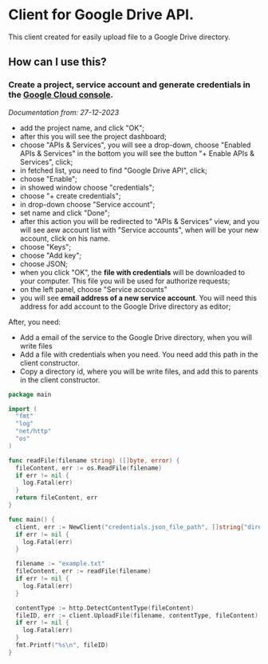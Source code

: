 # Client for Google Drive API.

This client created for easily upload file to a Google Drive directory.

## How can I use this?

### Create a project, service account and generate credentials in the [Google Cloud console](https://console.cloud.google.com).

_Documentation from: 27-12-2023_

- add the project name, and click "OK";
- after this you will see the project dashboard;
- choose "APIs & Services", you will see a drop-down, choose "Enabled APIs & Services"
  in the bottom you will see the button "+ Enable APIs & Services", click;
- in fetched list, you need to find "Google Drive API", click;
- choose "Enable";
- in showed window choose "credentials";
- choose "+ create credentials";
- in drop-down choose "Service account";
- set name and click "Done";
- after this action you will be redirected to "APIs & Services" view,
  and you will see aew account list with "Service accounts", when will be your new account, click on his name.
- choose "Keys";
- choose "Add key";
- choose JSON;
- when you click "OK", the **file with credentials** will be downloaded to your computer.
  This file you will be used for authorize requests;
- on the left panel, choose "Service accounts"
- you will see **email address of a new service account**.
  You will need this address for add account to the Google Drive directory as editor;

After, you need:
- Add a email of the service to the Google Drive directory, when you will write files
- Add a file with credentials when you need. You need add this path in the client constructor.
- Copy a directory id, where you will be write files, and add this to parents in the client constructor.

```go
package main

import (
  "fmt"
  "log"
  "net/http"
  "os"
)

func readFile(filename string) ([]byte, error) {
  fileContent, err := os.ReadFile(filename)
  if err != nil {
    log.Fatal(err)
  }
  return fileContent, err
}

func main() {
  client, err := NewClient("credentials.json_file_path", []string{"directory_id"})
  if err != nil {
    log.Fatal(err)
  }

  filename := "example.txt"
  fileContent, err := readFile(filename)
  if err != nil {
    log.Fatal(err)
  }

  contentType := http.DetectContentType(fileContent)
  fileID, err := client.UploadFile(filename, contentType, fileContent)
  if err != nil {
    log.Fatal(err)
  }
  fmt.Printf("%s\n", fileID)
}

```

